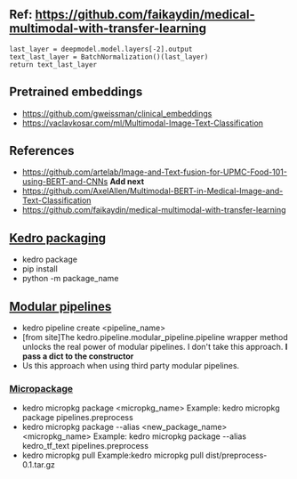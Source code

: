 ## Ref: https://github.com/faikaydin/medical-multimodal-with-transfer-learning

    last_layer = deepmodel.model.layers[-2].output
    text_last_layer = BatchNormalization()(last_layer)
    return text_last_layer

## Pretrained embeddings

* https://github.com/gweissman/clinical_embeddings
* https://vaclavkosar.com/ml/Multimodal-Image-Text-Classification

## References
* https://github.com/artelab/Image-and-Text-fusion-for-UPMC-Food-101-using-BERT-and-CNNs  **Add next**
* https://github.com/AxelAllen/Multimodal-BERT-in-Medical-Image-and-Text-Classification
* https://github.com/faikaydin/medical-multimodal-with-transfer-learning
## [Kedro packaging](https://kedro.readthedocs.io/en/stable/tutorial/package_a_project.html)
* kedro package
* pip install <path-to-wheel-file>
* python -m package_name

## [Modular pipelines](https://kedro.readthedocs.io/en/stable/nodes_and_pipelines/modular_pipelines.html)
* kedro pipeline create <pipeline_name>
* [from site]The kedro.pipeline.modular_pipeline.pipeline wrapper method unlocks the real power of modular pipelines. I don't take this approach. **I pass a dict to the constructor**
* Us this approach when using third party modular pipelines.
### [Micropackage](https://kedro.readthedocs.io/en/stable/nodes_and_pipelines/micro_packaging.html)
* kedro micropkg package <micropkg_name> Example: kedro micropkg package pipelines.preprocess
* kedro micropkg package --alias <new_package_name> <micropkg_name>  Example: kedro micropkg package --alias kedro_tf_text pipelines.preprocess
* kedro micropkg pull           Example:kedro micropkg pull dist/preprocess-0.1.tar.gz

